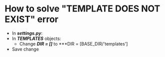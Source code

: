 # How to solve "TEMPLATE DOES NOT EXIST" error
- In ***settings.py***:
 - In ***TEMPLATES*** objects:
     - Change ***DIR = []*** to ***DIR = [BASE_DIR/'templates']
- Save change